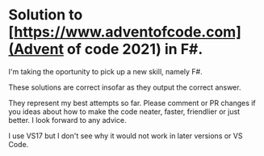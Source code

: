 # Solution to [https://www.adventofcode.com](Advent of code 2021) in F#.

I'm taking the oportunity to pick up a new skill, namely F#. 

These solutions are correct insofar as they output the correct answer. 

They represent my best attempts so far.
Please comment or PR changes if you ideas about how to make the code neater, faster, friendlier or just better. I look forward to any advice.

I use VS17 but I don't see why it would not work in later versions or VS Code.
